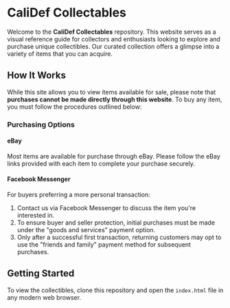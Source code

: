 # CaliDef Collectables

Welcome to the **CaliDef Collectables** repository. This website serves as a visual reference guide for collectors and enthusiasts looking to explore and purchase unique collectibles. Our curated collection offers a glimpse into a variety of items that you can acquire.

## How It Works

While this site allows you to view items available for sale, please note that **purchases cannot be made directly through this website**. To buy any item, you must follow the procedures outlined below:

### Purchasing Options

#### eBay
Most items are available for purchase through eBay. Please follow the eBay links provided with each item to complete your purchase securely.

#### Facebook Messenger
For buyers preferring a more personal transaction:
1. Contact us via Facebook Messenger to discuss the item you're interested in.
2. To ensure buyer and seller protection, initial purchases must be made under the "goods and services" payment option.
3. Only after a successful first transaction, returning customers may opt to use the "friends and family" payment method for subsequent purchases.

## Getting Started

To view the collectibles, clone this repository and open the `index.html` file in any modern web browser.
